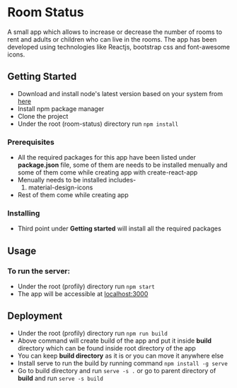 # Room Status
A small app which allows to increase or decrease the number of rooms to rent and adults or children who can live in the rooms. The app has been developed using technologies like Reactjs, bootstrap css and font-awesome icons.

## Getting Started

* Download and install node's latest version based on your system from [here](https://nodejs.org/en/download/)
* Install npm package manager
* Clone the project
* Under the root (room-status) directory run `npm install`

### Prerequisites

* All the required packages for this app have been listed under **package.json** file, some of them are needs to be installed menually and some of them come while creating app with create-react-app
* Menually needs to be installed includes-
  1. material-design-icons
* Rest of them come while creating app

### Installing
* Third point under **Getting started** will install all the required packages


## Usage

### To run the server:

* Under the root (profily) directory run `npm start`
* The app will be accessible at [localhost:3000](http://localhost:3000)

## Deployment
* Under the root (profily) directory run `npm run build`
* Above command will create build of the app and put it inside **build** directory which can be found inside root directory of the app
* You can keep **build directory** as it is or you can move it anywhere else
* Install serve to run the build by running command `npm install -g serve`
* Go to build directory and run `serve -s .` or go to parent directory of **build** and run `serve -s build`
